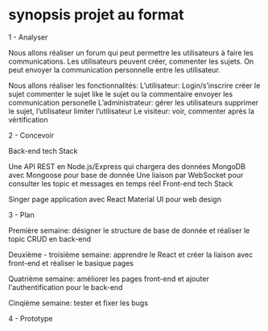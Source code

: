 # synopsis projet au format
1 - Analyser

Nous allons réaliser un forum qui peut permettre les utilisateurs à faire les communications. Les utilisateurs peuvent créer, commenter les sujets. On peut envoyer la communication personnelle entre les utilisateur.

Nous allons réaliser les fonctionnalités:
L’utilisateur: 
		Login/s’inscrire
créer le sujet
commenter le sujet
like le sujet ou la commentaire
envoyer les communication personelle
L’administrateur:
		gérer les utilisateurs
		supprimer le sujet, l’utilisateur
		limiter l’utilisateur
Le visiteur:
		voir, commenter après la vértification
    
    
2 - Concevoir

Back-end tech Stack


Une API REST en Node.js/Express qui chargera des données
MongoDB avec Mongoose pour base de donnée
Une liaison par WebSocket pour consulter les topic et messages en temps réel
Front-end tech Stack


Singer page application avec React
Material UI pour web design

3 - Plan

Première semaine: désigner le structure de base de donnée et réaliser le topic CRUD en back-end

Deuxième - troisième semaine: apprendre le React et créer la liaison avec front-end et réaliser le basique pages

Quatrième semaine: améliorer les pages front-end et ajouter l'authentification pour le back-end

Cinqième semaine: tester et fixer les bugs


4 - Prototype

